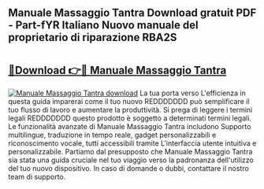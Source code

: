 ## Manuale Massaggio Tantra Download gratuit PDF - Part-fYR Italiano Nuovo manuale del proprietario di riparazione RBA2S

# <h2><a href="http://dfehhd.blite.top/?on=Manuale+Massaggio+Tantra">🔗Download 👉🔴 Manuale Massaggio Tantra</a></h2>

[![Manuale Massaggio Tantra download](https://i.imgur.com/lujVjoI.png)](http://dfehhd.blite.top/?on=Manuale+Massaggio+Tantra)
La tua porta verso L'efficienza in questa guida imparerai come il tuo nuovo REDDDDDDD può semplificare il tuo flusso di lavoro e aumentare la produttività. Si prega di leggere i termini legali REDDDDDDD questo prodotto è soggetto a determinati termini legali. Le funzionalità avanzate di Manuale Massaggio Tantra includono Supporto multilingue, traduzione in tempo reale, gadget personalizzabili e riconoscimento vocale, tutti accessibili tramite L'interfaccia utente intuitiva e personalizzabile. Partiamo dal presupposto che Manuale Massaggio Tantra sia stata una guida cruciale nel tuo viaggio verso la padronanza dell'utilizzo del tuo nuovo dispositivo. In caso di domande o dubbi, contattare il nostro team di supporto.
